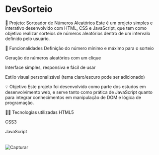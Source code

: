 # DevSorteio
🎲 Projeto: Sorteador de Números Aleatórios
Este é um projeto simples e interativo desenvolvido com HTML, CSS e JavaScript, que tem como objetivo realizar sorteios de números aleatórios dentro de um intervalo definido pelo usuário.

🚀 Funcionalidades
Definição do número mínimo e máximo para o sorteio

Geração de números aleatórios com um clique

Interface simples, responsiva e fácil de usar

Estilo visual personalizável (tema claro/escuro pode ser adicionado)

💡 Objetivo
Este projeto foi desenvolvido como parte dos estudos em desenvolvimento web, e serve tanto como prática de JavaScript quanto para integrar conhecimentos em manipulação de DOM e lógica de programação.

👨‍💻 Tecnologias utilizadas
HTML5

CSS3

JavaScript
<br>
<br>
<br>
![Capturar](https://github.com/user-attachments/assets/571a426b-f2a1-4a16-9466-cc6fac456d85)

